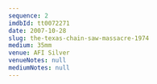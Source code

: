 ```yaml
---
sequence: 2
imdbId: tt0072271
date: 2007-10-28
slug: the-texas-chain-saw-massacre-1974
medium: 35mm
venue: AFI Silver
venueNotes: null
mediumNotes: null
---
```

